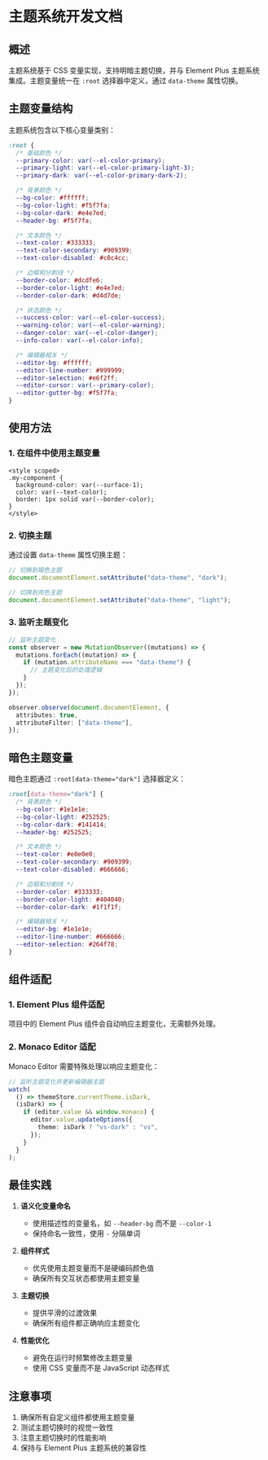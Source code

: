 # 主题系统开发文档

## 概述

主题系统基于 CSS 变量实现，支持明暗主题切换，并与 Element Plus 主题系统集成。主题变量统一在 `:root` 选择器中定义，通过 `data-theme` 属性切换。

## 主题变量结构

主题系统包含以下核心变量类别：

```css
:root {
  /* 基础颜色 */
  --primary-color: var(--el-color-primary);
  --primary-light: var(--el-color-primary-light-3);
  --primary-dark: var(--el-color-primary-dark-2);

  /* 背景颜色 */
  --bg-color: #ffffff;
  --bg-color-light: #f5f7fa;
  --bg-color-dark: #e4e7ed;
  --header-bg: #f5f7fa;

  /* 文本颜色 */
  --text-color: #333333;
  --text-color-secondary: #909399;
  --text-color-disabled: #c0c4cc;

  /* 边框和分割线 */
  --border-color: #dcdfe6;
  --border-color-light: #e4e7ed;
  --border-color-dark: #d4d7de;

  /* 状态颜色 */
  --success-color: var(--el-color-success);
  --warning-color: var(--el-color-warning);
  --danger-color: var(--el-color-danger);
  --info-color: var(--el-color-info);

  /* 编辑器相关 */
  --editor-bg: #ffffff;
  --editor-line-number: #999999;
  --editor-selection: #e6f2ff;
  --editor-cursor: var(--primary-color);
  --editor-gutter-bg: #f5f7fa;
}
```

## 使用方法

### 1. 在组件中使用主题变量

```vue
<style scoped>
.my-component {
  background-color: var(--surface-1);
  color: var(--text-color);
  border: 1px solid var(--border-color);
}
</style>
```

### 2. 切换主题

通过设置 `data-theme` 属性切换主题：

```typescript
// 切换到暗色主题
document.documentElement.setAttribute("data-theme", "dark");

// 切换到亮色主题
document.documentElement.setAttribute("data-theme", "light");
```

### 3. 监听主题变化

```typescript
// 监听主题变化
const observer = new MutationObserver((mutations) => {
  mutations.forEach((mutation) => {
    if (mutation.attributeName === "data-theme") {
      // 主题变化后的处理逻辑
    }
  });
});

observer.observe(document.documentElement, {
  attributes: true,
  attributeFilter: ["data-theme"],
});
```

## 暗色主题变量

暗色主题通过 `:root[data-theme="dark"]` 选择器定义：

```css
:root[data-theme="dark"] {
  /* 背景颜色 */
  --bg-color: #1e1e1e;
  --bg-color-light: #252525;
  --bg-color-dark: #141414;
  --header-bg: #252525;

  /* 文本颜色 */
  --text-color: #e0e0e0;
  --text-color-secondary: #909399;
  --text-color-disabled: #666666;

  /* 边框和分割线 */
  --border-color: #333333;
  --border-color-light: #404040;
  --border-color-dark: #1f1f1f;

  /* 编辑器相关 */
  --editor-bg: #1e1e1e;
  --editor-line-number: #666666;
  --editor-selection: #264f78;
}
```

## 组件适配

### 1. Element Plus 组件适配

项目中的 Element Plus 组件会自动响应主题变化，无需额外处理。

### 2. Monaco Editor 适配

Monaco Editor 需要特殊处理以响应主题变化：

```typescript
// 监听主题变化并更新编辑器主题
watch(
  () => themeStore.currentTheme.isDark,
  (isDark) => {
    if (editor.value && window.monaco) {
      editor.value.updateOptions({
        theme: isDark ? "vs-dark" : "vs",
      });
    }
  }
);
```

## 最佳实践

1. **语义化变量命名**

   - 使用描述性的变量名，如 `--header-bg` 而不是 `--color-1`
   - 保持命名一致性，使用 `-` 分隔单词

2. **组件样式**

   - 优先使用主题变量而不是硬编码颜色值
   - 确保所有交互状态都使用主题变量

3. **主题切换**

   - 提供平滑的过渡效果
   - 确保所有组件都正确响应主题变化

4. **性能优化**
   - 避免在运行时频繁修改主题变量
   - 使用 CSS 变量而不是 JavaScript 动态样式

## 注意事项

1. 确保所有自定义组件都使用主题变量
2. 测试主题切换时的视觉一致性
3. 注意主题切换时的性能影响
4. 保持与 Element Plus 主题系统的兼容性
